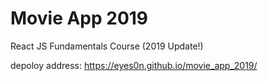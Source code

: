 # Movie App 2019

React JS Fundamentals Course (2019 Update!)

depoloy address: https://eyes0n.github.io/movie_app_2019/
